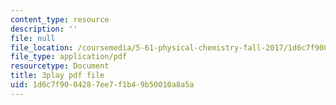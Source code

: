 ```yaml
---
content_type: resource
description: ''
file: null
file_location: /coursemedia/5-61-physical-chemistry-fall-2017/1d6c7f9004287ee7f1b49b50010a8a5a_BOryXuUMjI0.pdf
file_type: application/pdf
resourcetype: Document
title: 3play pdf file
uid: 1d6c7f90-0428-7ee7-f1b4-9b50010a8a5a
---
```

